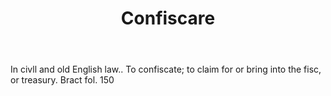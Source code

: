 ---
title: Confiscare
letter: C
permalink: "/definitions/bld-confiscare.html"
body: In civll and old English law.. To confiscate; to claim for or bring into the
  fisc, or treasury. Bract fol. 150
published_at: '2018-07-07'
source: Black's Law Dictionary 2nd Ed (1910)
layout: post
---